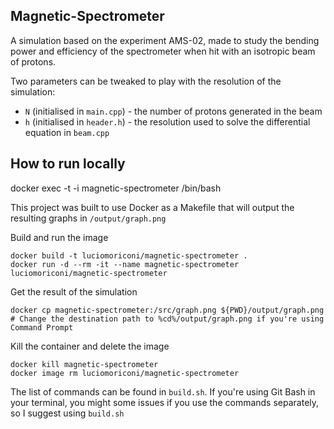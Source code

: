 ## Magnetic-Spectrometer 
A simulation based on the experiment AMS-02, made to study the bending power and efficiency of the spectrometer when hit with an isotropic beam of protons.  

Two parameters can be tweaked to play with the resolution of the simulation:
- `N` (initialised in `main.cpp`) - the number of protons generated in the beam
- `h` (initialised in `header.h`) - the resolution used to solve the differential equation in `beam.cpp`

## How to run locally

docker exec -t -i magnetic-spectrometer /bin/bash

This project was built to use Docker as a Makefile that will output the resulting graphs in `/output/graph.png`

Build and run the image
```
docker build -t luciomoriconi/magnetic-spectrometer .
docker run -d --rm -it --name magnetic-spectrometer luciomoriconi/magnetic-spectrometer
```
Get the result of the simulation
```
docker cp magnetic-spectrometer:/src/graph.png ${PWD}/output/graph.png # Change the destination path to %cd%/output/graph.png if you're using Command Prompt
```
Kill the container and delete the image
```
docker kill magnetic-spectrometer
docker image rm luciomoriconi/magnetic-spectrometer
```

The list of commands can be found in `build.sh`. 
If you're using Git Bash in your terminal, you might some issues if you use the commands separately, so I suggest using `build.sh`
